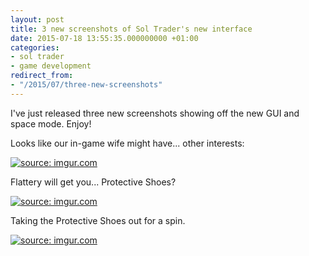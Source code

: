```yaml
---
layout: post
title: 3 new screenshots of Sol Trader's new interface
date: 2015-07-18 13:55:35.000000000 +01:00
categories:
- sol trader
- game development
redirect_from:
- "/2015/07/three-new-screenshots"
---
```

I've just released three new screenshots showing off the new GUI and space mode. Enjoy!

Looks like our in-game wife might have... other interests:

<a href="http://imgur.com/2gwzvYN"><img src="http://i.imgur.com/2gwzvYN.png" title="source: imgur.com" /></a>

Flattery will get you... Protective Shoes?

<a href="http://imgur.com/m4lqzsO"><img src="http://i.imgur.com/m4lqzsO.png" title="source: imgur.com" /></a>

Taking the Protective Shoes out for a spin.

<a href="http://imgur.com/ZykCb33"><img src="http://i.imgur.com/ZykCb33.png" title="source: imgur.com" /></a>
